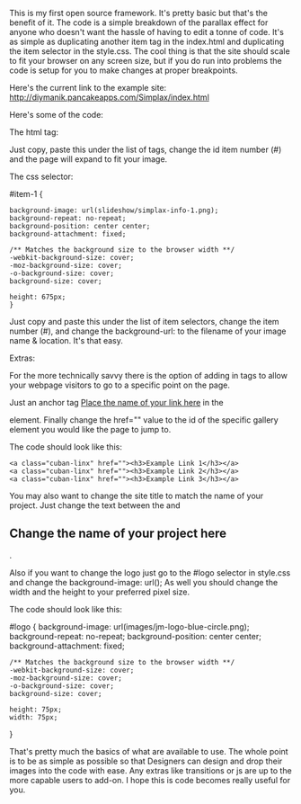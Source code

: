 This is my first open source framework. It's pretty basic but that's the benefit of it.
The code is a simple breakdown of the parallax effect for anyone who doesn't want the hassle of having to edit a tonne of code. It's as simple as duplicating another item tag in the index.html and duplicating the item selector in the style.css. The cool thing is that the site should scale to fit your browser on any screen size, but if you do run into problems the code is setup for you to make changes at proper breakpoints.

Here's the current link to the example site: http://diymanik.pancakeapps.com/Simplax/index.html

Here's some of the code:

The html tag:

<div class="gallery-item" id="item-1"></div>

Just copy, paste this under the list of tags, change the id item number (#) and the page will expand to fit your image.

The css selector:

#item-1 {

	background-image: url(slideshow/simplax-info-1.png);
	background-repeat: no-repeat;
	background-position: center center;
	background-attachment: fixed;
	
	/** Matches the background size to the browser width **/
	-webkit-background-size: cover;
	-moz-background-size: cover;																			    -o-background-size: cover;																				background-size: cover;
	
	height: 675px;
	}

Just copy and paste this under the list of item selectors, change the item number (#), and change the background-url: to the filename of your image name & location. It's that easy.


Extras:

For the more technically savvy there is the option of adding in tags to allow your webpage visitors to go to a specific point on the page.

Just an anchor tag <a href="">Place the name of your link here<a/> in the <nav> element. Finally change the href="" value to the id of the specific gallery element you would like the page to jump to.

The code should look like this:

<nav class="container">
	<div class="logo"></div>

	<a class="cuban-linx" href=""><h3>Example Link 1</h3></a>
	<a class="cuban-linx" href=""><h3>Example Link 2</h3></a>
	<a class="cuban-linx" href=""><h3>Example Link 3</h3></a>
</nav>


You may also want to change the site title to match the name of your project.
Just change the text between the <title>Simplax.css</title> and <h1>Change the name of your project here</h1>.

Also if you want to change the logo just go to the #logo selector in style.css and change the background-image: url();
As well you should change the width and the height to your preferred pixel size.

The code should look like this:

#logo {
	background-image: url(images/jm-logo-blue-circle.png);
	background-repeat: no-repeat;
	background-position: center center;
	background-attachment: fixed;
	
	/** Matches the background size to the browser width **/
	-webkit-background-size: cover;
	-moz-background-size: cover;
	-o-background-size: cover;
	background-size: cover;

	height: 75px;																					    width: 75px;

}

That's pretty much the basics of what are available to use. The whole point is to be as simple as possible so that Designers can design and drop their images into the code with ease. Any extras like transitions or js are up to the more capable users to add-on. I hope this is code becomes really useful for you.